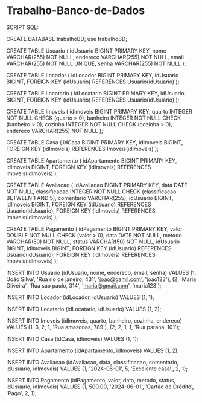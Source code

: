 # Trabalho-Banco-de-Dados
SCRIPT SQL:

CREATE DATABASE trabalhoBD;
use trabalhoBD;

CREATE TABLE Usuario (
    idUsuario BIGINT PRIMARY KEY,
    nome VARCHAR(255) NOT NULL,
    endereco VARCHAR(255) NOT NULL,
    email VARCHAR(255) NOT NULL UNIQUE,
    senha VARCHAR(255) NOT NULL
);

CREATE TABLE Locador (
    idLocador BIGINT PRIMARY KEY,
    idUsuario BIGINT,
    FOREIGN KEY (idUsuario) REFERENCES Usuario(idUsuario)
);

CREATE TABLE Locatario (
    idLocatario BIGINT PRIMARY KEY,
    idUsuario BIGINT,
    FOREIGN KEY (idUsuario) REFERENCES Usuario(idUsuario)
);

CREATE TABLE Imoveis (
    idImoveis BIGINT PRIMARY KEY,
    quarto INTEGER NOT NULL CHECK (quarto > 0),
    banheiro INTEGER NOT NULL CHECK (banheiro > 0),
    cozinha INTEGER NOT NULL CHECK (cozinha > 0),
    endereco VARCHAR(255) NOT NULL
);

CREATE TABLE Casa (
    idCasa BIGINT PRIMARY KEY,
    idImoveis BIGINT,
    FOREIGN KEY (idImoveis) REFERENCES Imoveis(idImoveis)
);

CREATE TABLE Apartamento (
    idApartamento BIGINT PRIMARY KEY,
    idImoveis BIGINT,
    FOREIGN KEY (idImoveis) REFERENCES Imoveis(idImoveis)
);

CREATE TABLE Avaliacao (
    idAvaliacao BIGINT PRIMARY KEY,
    data DATE NOT NULL,
    classificacao INTEGER NOT NULL CHECK (classificacao BETWEEN 1 AND 5),
    comentario VARCHAR(255),
    idUsuario BIGINT,
    idImoveis BIGINT,
    FOREIGN KEY (idUsuario) REFERENCES Usuario(idUsuario),
    FOREIGN KEY (idImoveis) REFERENCES Imoveis(idImoveis)
);

CREATE TABLE Pagamento (
    idPagamento BIGINT PRIMARY KEY,
    valor DOUBLE NOT NULL CHECK (valor > 0),
    data DATE NOT NULL,
    metodo VARCHAR(50) NOT NULL,
    status VARCHAR(50) NOT NULL,
    idUsuario BIGINT,
    idImoveis BIGINT,
    FOREIGN KEY (idUsuario) REFERENCES Usuario(idUsuario),
    FOREIGN KEY (idImoveis) REFERENCES Imoveis(idImoveis)
);

INSERT INTO Usuario (idUsuario, nome, endereco, email, senha) VALUES
(1, 'João Silva', 'Rua rio de janeiro, 431', 'joao@gamil.com', 'joao123'),
(2, 'Maria Oliveira', 'Rua sao paulo, 314', 'maria@gmail.com', 'maria123');

INSERT INTO Locador (idLocador, idUsuario) VALUES
(1, 1);

INSERT INTO Locatario (idLocatario, idUsuario) VALUES
(1, 2);

INSERT INTO Imoveis (idImoveis, quarto, banheiro, cozinha, endereco) VALUES
(1, 3, 2, 1, 'Rua amazonas, 789'),
(2, 2, 1, 1, 'Rua parana, 101');

INSERT INTO Casa (idCasa, idImoveis) VALUES
(1, 1);

INSERT INTO Apartamento (idApartamento, idImoveis) VALUES
(1, 2);

INSERT INTO Avaliacao (idAvaliacao, data, classificacao, comentario, idUsuario, idImoveis) VALUES
(1, '2024-06-01', 5, 'Excelente casa!', 2, 1);

INSERT INTO Pagamento (idPagamento, valor, data, metodo, status, idUsuario, idImoveis) VALUES
(1, 500.00, '2024-06-01', 'Cartão de Crédito', 'Pago', 2, 1);
